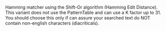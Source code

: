 Hamming matcher using the Shift-Or algorithm (Hamming Edit Distance). This variant does not use the PatternTable and can use a K factor up to 31. You should choose this only if can assure your searched text do NOT contain non-english characters (diacriticals). 

